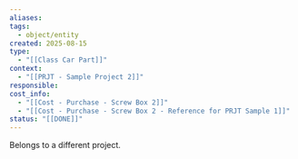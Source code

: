 ```yaml
---
aliases:
tags:
  - object/entity
created: 2025-08-15
type:
  - "[[Class Car Part]]"
context:
  - "[[PRJT - Sample Project 2]]"
responsible:
cost_info:
  - "[[Cost - Purchase - Screw Box 2]]"
  - "[[Cost - Purchase - Screw Box 2 - Reference for PRJT Sample 1]]"
status: "[[DONE]]"
---
```


Belongs to a different project. 
